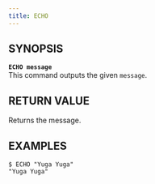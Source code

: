 ```yaml
---
title: ECHO
---
```


## SYNOPSIS
<b>`ECHO message`</b><br>
This command outputs the given `message`.

## RETURN VALUE
Returns the message.

## EXAMPLES
```
$ ECHO "Yuga Yuga"
"Yuga Yuga"
```
